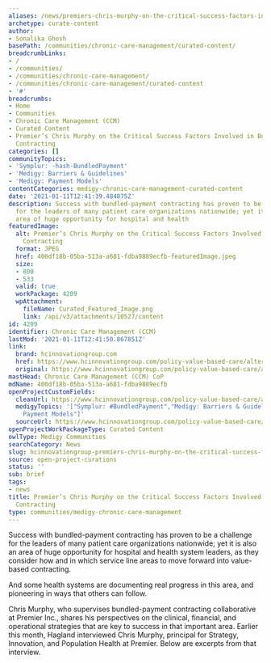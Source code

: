 ```yaml
---
aliases: /news/premiers-chris-murphy-on-the-critical-success-factors-involved-in-bundled-payment-contracting
archetype: curate-content
author:
- Sonalika Ghosh
basePath: /communities/chronic-care-management/curated-content/
breadcrumbLinks:
- /
- /communities/
- /communities/chronic-care-management/
- /communities/chronic-care-management/curated-content
- '#'
breadcrumbs:
- Home
- Communities
- Chronic Care Management (CCM)
- Curated Content
- Premier’s Chris Murphy on the Critical Success Factors Involved in Bundled-Payment
  Contracting
categories: []
communityTopics:
- 'Symplur: -hash-BundledPayment'
- 'Medigy: Barriers & Guidelines'
- 'Medigy: Payment Models'
contentCategories: medigy-chronic-care-management-curated-content
date: '2021-01-11T12:41:39.484875Z'
description: Success with bundled-payment contracting has proven to be a challenge
  for the leaders of many patient care organizations nationwide; yet it is also an
  area of huge opportunity for hospital and health
featuredImage:
  alt: Premier’s Chris Murphy on the Critical Success Factors Involved in Bundled-Payment
    Contracting
  format: JPEG
  href: 400df18b-05ba-513a-a681-fdba9889ecfb-featuredImage.jpeg
  size:
  - 800
  - 533
  valid: true
  workPackage: 4209
  wpAttachment:
    fileName: Curated_Featured_Image.png
    link: /api/v3/attachments/10527/content
id: 4209
identifier: Chronic Care Management (CCM)
lastMod: '2021-01-11T12:41:50.867851Z'
link:
  brand: hcinnovationgroup.com
  href: https://www.hcinnovationgroup.com/policy-value-based-care/alternative-payment-models/article/21205236/premiers-chris-murphy-on-the-critical-success-factors-involved-in-bundledpayment-contracting
  original: https://www.hcinnovationgroup.com/policy-value-based-care/alternative-payment-models/article/21205236/premiers-chris-murphy-on-the-critical-success-factors-involved-in-bundledpayment-contracting
mastHead: Chronic Care Management (CCM) CoP
mdName: 400df18b-05ba-513a-a681-fdba9889ecfb
openProjectCustomFields:
  cleanUrl: https://www.hcinnovationgroup.com/policy-value-based-care/alternative-payment-models/article/21205236/premiers-chris-murphy-on-the-critical-success-factors-involved-in-bundledpayment-contracting
  medigyTopics: '["Symplur: #BundledPayment","Medigy: Barriers & Guidelines","Medigy:
    Payment Models"]'
  sourceUrl: https://www.hcinnovationgroup.com/policy-value-based-care/alternative-payment-models/article/21205236/premiers-chris-murphy-on-the-critical-success-factors-involved-in-bundledpayment-contracting
openProjectWorkPackageType: Curated Content
owlType: Medigy Communities
searchCategory: News
slug: hcinnovationgroup-premiers-chris-murphy-on-the-critical-success-factors-involved-in-bundled-payment-contracting
source: open-project-curations
status: ''
sub: brief
tags:
- news
title: Premier’s Chris Murphy on the Critical Success Factors Involved in Bundled-Payment
  Contracting
type: communities/medigy-chronic-care-management
---
```


<p>Success with bundled-payment contracting has proven to be a challenge for the leaders of many patient care organizations nationwide; yet it is also an area of huge opportunity for hospital and health system leaders, as they consider how and in which service line areas to move forward into value-based contracting.</p><p>And some health systems are documenting real progress in this area, and pioneering in ways that others can follow.&nbsp;</p><p>Chris Murphy, who supervises bundled-payment contracting collaborative at Premier Inc., shares his perspectives on the clinical, financial, and operational strategies that are key to success in that important area. Earlier this month, Hagland interviewed Chris Murphy, principal for Strategy, Innovation, and Population Health at Premier. Below are excerpts from that interview.&nbsp;</p>